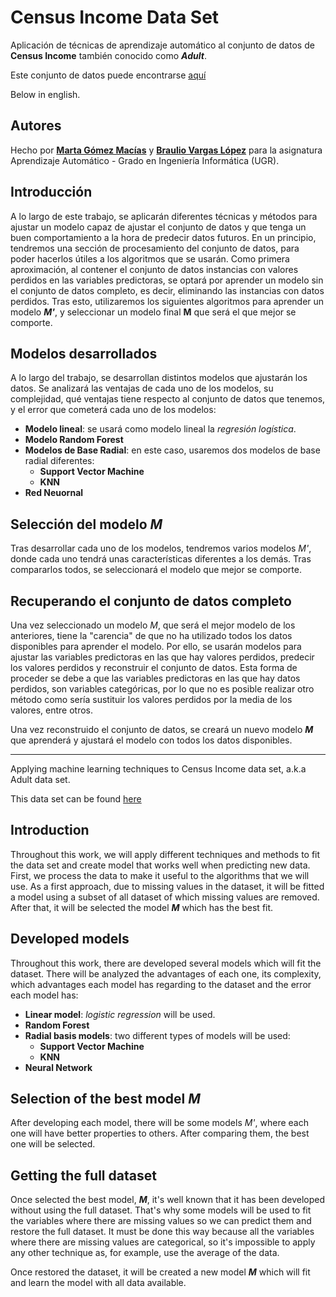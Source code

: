 # Census Income Data Set
Aplicación de técnicas de aprendizaje automático al conjunto de datos de **Census Income** también conocido como _**Adult**_.

Este conjunto de datos puede encontrarse [aquí](http://archive.ics.uci.edu/ml/datasets/Census+Income "aquí")

Below in english.

## Autores

Hecho por [__Marta Gómez Macías__](https://github.com/mgmacias95) y [__Braulio Vargas López__](https://github.com/BraulioV) para la asignatura Aprendizaje Automático - Grado en Ingeniería Informática (UGR).

## Introducción

A lo largo de este trabajo, se aplicarán diferentes técnicas y métodos para ajustar un modelo capaz de ajustar el conjunto de datos y que tenga un buen comportamiento a la hora de predecir datos futuros. En un principio, tendremos una sección de procesamiento del conjunto de datos, para poder hacerlos útiles a los algoritmos que se usarán. Como primera aproximación, al contener el conjunto de datos instancias con valores perdidos en las variables predictoras, se optará por aprender un modelo sin el conjunto de datos completo, es decir, eliminando las instancias con datos perdidos. Tras esto, utilizaremos los siguientes algoritmos para aprender un modelo _**M'**_, y seleccionar un modelo final **M** que será el que mejor se comporte.

## Modelos desarrollados

A lo largo del trabajo, se desarrollan distintos modelos que ajustarán los datos. Se analizará las ventajas de cada uno de los modelos, su complejidad, qué ventajas tiene respecto al conjunto de datos que tenemos, y el error que cometerá cada uno de los modelos:

  - **Modelo lineal**: se usará como modelo lineal la *regresión logística*.  
  - **Modelo Random Forest**
  - **Modelos de Base Radial**: en este caso, usaremos dos modelos de base radial diferentes:
    - **Support Vector Machine**
    - **KNN**
  - **Red Neuornal**

## Selección del modelo *M*

Tras desarrollar cada uno de los modelos, tendremos varios modelos *M'*, donde cada uno tendrá unas características diferentes a los demás. Tras compararlos todos, se seleccionará el modelo que mejor se comporte.

## Recuperando el conjunto de datos completo

Una vez seleccionado un modelo *M*, que será el mejor modelo de los anteriores, tiene la "carencia" de que no ha utilizado todos los datos disponibles para aprender el modelo. Por ello, se usarán modelos para ajustar las variables predictoras en las que hay valores perdidos, predecir los valores perdidos y reconstruir el conjunto de datos. Esta forma de proceder se debe a que las variables predictoras en las que hay datos perdidos, son variables categóricas, por lo que no es posible realizar otro método como sería sustituir los valores perdidos por la media de los valores, entre otros.

Una vez reconstruido el conjunto de datos, se creará un nuevo modelo _**M**_ que aprenderá y ajustará el modelo con todos los datos disponibles.

------------------------------------------------------------------------------------------------------------------------------------

Applying machine learning techniques to Census Income data set, a.k.a Adult data set.

This data set can be found [here](http://archive.ics.uci.edu/ml/datasets/Census+Income "here")

## Introduction

Throughout this work, we will apply different techniques and methods to fit the data set and create model that works well when predicting new data. First, we process the data to make it useful to the algorithms that we will use. As a first approach, due to missing values in the dataset, it will be fitted a model using a subset of all dataset of which missing values are removed. After that, it will be selected the model ___M___ which has the best fit.

## Developed models

Throughout this work, there are developed several models which will fit the dataset. There will be analyzed the advantages of each one, its complexity, which advantages each model has regarding to the dataset and the error each model has:

* __Linear model__: _logistic regression_ will be used.
* __Random Forest__
* __Radial basis models__: two different types of models will be used:
  * __Support Vector Machine__
  * __KNN__
* __Neural Network__

## Selection of the best model ___M___

After developing each model, there will be some models _M'_, where each one will have better properties to others. After comparing them, the best one will be selected.

## Getting the full dataset

Once selected the best model, ___M___, it's well known that it has been developed without using the full dataset. That's why some models will be used to fit the variables where there are missing values so we can predict them and restore the full dataset. It must be done this way because all the variables where there are missing values are categorical, so it's impossible to apply any other technique as, for example, use the average of the data.

Once restored the dataset, it will be created a new model ___M___ which will fit and learn the model with all data available.


